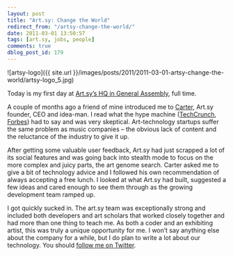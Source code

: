 ```yaml
---
layout: post
title: "Art.sy: Change the World"
redirect_from: "/artsy-change-the-world/"
date: 2011-03-01 13:50:57
tags: [art.sy, jobs, people]
comments: true
dblog_post_id: 179
---
```

![artsy-logo]({{ site.url }}/images/posts/2011/2011-03-01-artsy-change-the-world/artsy-logo_5.jpg)

Today is my first day at [Art.sy’s HQ in General Assembly](http://www.generalassemb.ly), full time.

A couple of months ago a friend of mine introduced me to [Carter](http://twitter.com/carterac), Art.sy founder, CEO and idea-man. I read what the hype machine ([TechCrunch](http://techcrunch.com/2010/11/24/art-sy-1-25-million-schmidt-murdoch-dorsey/), [Forbes](http://blogs.forbes.com/raquellaneri/2010/11/11/names-you-need-to-know-in-2011-art-sy/?boxes=financechannelforbes)) had to say and was very skeptical. Art-technology startups suffer the same problem as music companies – the obvious lack of content and the reluctance of the industry to give it up.

After getting some valuable user feedback, Art.sy had just scrapped a lot of its social features and was going back into stealth mode to focus on the more complex and juicy parts, the art genome search. Carter asked me to give a bit of technology advice and I followed his own recommendation of always accepting a free lunch. I looked at what Art.sy had built, suggested a few ideas and cared enough to see them through as the growing development team ramped up.

I got quickly sucked in. The art.sy team was exceptionally strong and included both developers and art scholars that worked closely together and had more than one thing to teach me. As both a coder and an exhibiting artist, this was truly a unique opportunity for me. I won’t say anything else about the company for a while, but I do plan to write a lot about our technology. You should [follow me on Twitter](http://twitter.com/dblockdotorg).

